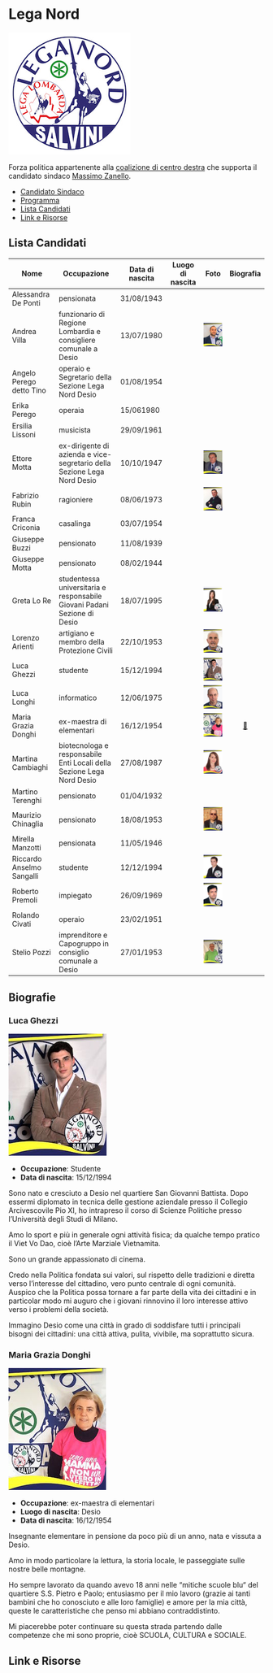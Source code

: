 # Lega Nord

![Logo Lega Nord](lega-nord/logo.jpg)

Forza politica appartenente alla [coalizione di centro destra](coalizione-di-centro-destra.md) che supporta il candidato sindaco [Massimo Zanello](coalizione-di-centro-destra.md#massimo-zanello-candidato-sindaco).

- [Candidato Sindaco](coalizione-di-centro-destra.md#massimo-zanello-candidato-sindaco)
- [Programma](coalizione-di-centro-destra.md#programma)
- [Lista Candidati](#lista-candidati)
- [Link e Risorse](#link-e-risorse)

## Lista Candidati

| Nome | Occupazione | Data di nascita | Luogo di nascita | Foto | Biografia |
|------|-------------|-----------------|------------------|:----:|:---------:|
| Alessandra De Ponti | pensionata | 31/08/1943 | | | |
| Andrea Villa | funzionario di Regione Lombardia e consigliere comunale a Desio | 13/07/1980 | | ![foto](lega-nord/andrea-villa.jpg) | |
| Angelo Perego detto Tino | operaio e Segretario della Sezione Lega Nord Desio | 01/08/1954 | | | |
| Erika Perego | operaia | 15/061980 | | | |
| Ersilia Lissoni | musicista | 29/09/1961 | | | |
| Ettore Motta | ex-dirigente di azienda e vice-segretario della Sezione Lega Nord Desio | 10/10/1947 | | ![foto](lega-nord/ettore-motta.jpg) | |
| Fabrizio Rubin | ragioniere | 08/06/1973 | | ![foto](lega-nord/fabrizio-rubin.jpg) | |
| Franca Criconia | casalinga | 03/07/1954 | | | |
| Giuseppe Buzzi | pensionato | 11/08/1939 | | | |
| Giuseppe Motta | pensionato | 08/02/1944 | | | |
| Greta Lo Re | studentessa universitaria e responsabile Giovani Padani Sezione di Desio | 18/07/1995 | | ![foto](lega-nord/greta-lo-re.jpg) | |
| Lorenzo Arienti | artigiano e membro della Protezione Civili | 22/10/1953 | | ![foto](lega-nord/lorenzo-arienti.jpg) | |
| Luca Ghezzi | studente | 15/12/1994 | | ![foto](lega-nord/luca-ghezzi.jpg) | |
| Luca Longhi | informatico | 12/06/1975 | | ![foto](lega-nord/luca-longhi.jpg) | |
| Maria Grazia Donghi | ex-maestra di elementari | 16/12/1954 | | ![Foto Maria Grazia Donghi](lega-nord/maria-grazia-donghi.jpg) | [:link:](#maria-grazia-donghi) |
| Martina Cambiaghi | biotecnologa e responsabile Enti Locali della Sezione Lega Nord Desio | 27/08/1987 | | ![foto](lega-nord/martina-cambiaghi.jpg) | |
| Martino Terenghi | pensionato | 01/04/1932 | | | |
| Maurizio Chinaglia | pensionato | 18/08/1953 | | ![foto](lega-nord/maurizio-chinaglia.jpg) | |
| Mirella Manzotti | pensionata | 11/05/1946 | | | |
| Riccardo Anselmo Sangalli | studente | 12/12/1994 | | ![foto](lega-nord/riccardo-anselmo-sangalli.jpg) | |
| Roberto Premoli | impiegato | 26/09/1969 | | ![foto](lega-nord/roberto-premoli.jpg) | |
| Rolando Civati | operaio | 23/02/1951 | | | |
| Stelio Pozzi | imprenditore e Capogruppo in consiglio comunale a Desio | 27/01/1953 | | ![foto](lega-nord/stelio-pozzi.jpg) | |

## Biografie

### Luca Ghezzi

![Foto Luca Ghezzi](lega-nord/luca-ghezzi.jpg)

- **Occupazione**: Studente
- **Data di nascita**: 15/12/1994

Sono nato e cresciuto a Desio nel quartiere San Giovanni Battista. Dopo essermi diplomato in tecnica delle gestione aziendale presso il Collegio Arcivescovile Pio XI, ho intrapreso il corso di Scienze Politiche presso l’Università degli Studi di Milano.

Amo lo sport e più in generale ogni attività fisica; da qualche tempo pratico il Viet Vo Dao, cioè l’Arte Marziale Vietnamita.

Sono un grande appassionato di cinema.

Credo nella Politica fondata sui valori, sul rispetto delle tradizioni e diretta verso l’interesse del cittadino, vero punto centrale di ogni comunità. Auspico che la Politica possa tornare a far parte della vita dei cittadini e in particolar modo mi auguro che i giovani rinnovino il loro interesse attivo verso i problemi della società.

Immagino Desio come una città in grado di soddisfare tutti i principali bisogni dei cittadini: una città attiva, pulita, vivibile, ma soprattutto sicura.

### Maria Grazia Donghi

![Foto Maria Grazia Donghi](lega-nord/maria-grazia-donghi.jpg)

- **Occupazione**: ex-maestra di elementari
- **Luogo di nascita**: Desio
- **Data di nascita**: 16/12/1954

Insegnante elementare in pensione da poco più di un anno, nata e vissuta a Desio.

Amo in modo particolare la lettura, la storia locale, le passeggiate sulle nostre belle montagne.

Ho sempre lavorato da quando avevo 18 anni nelle “mitiche scuole blu“ del quartiere S.S. Pietro e Paolo; entusiasmo per il mio lavoro (grazie ai tanti bambini che ho conosciuto e alle loro famiglie) e amore per la mia città, queste le caratteristiche che penso mi abbiano contraddistinto.

Mi piacerebbe poter continuare su questa strada partendo dalle competenze che mi sono proprie, cioè SCUOLA, CULTURA e SOCIALE.

## Link e Risorse
